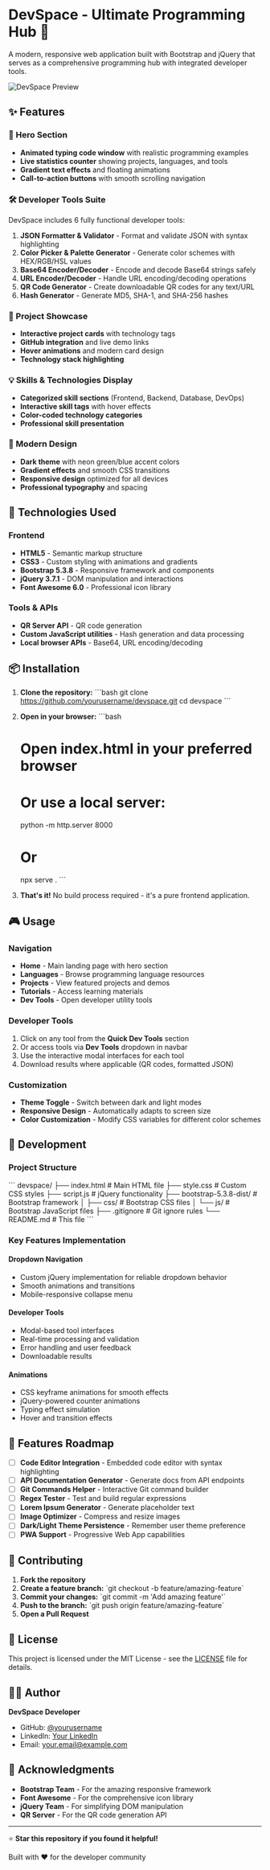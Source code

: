 # DevSpace - Ultimate Programming Hub 🚀

A modern, responsive web application built with Bootstrap and jQuery that serves as a comprehensive programming hub with integrated developer tools.

![DevSpace Preview](https://via.placeholder.com/800x400/1e1e2e/4CAF50?text=DevSpace+Programming+Hub)

## ✨ Features

### 🎯 Hero Section
- **Animated typing code window** with realistic programming examples
- **Live statistics counter** showing projects, languages, and tools
- **Gradient text effects** and floating animations
- **Call-to-action buttons** with smooth scrolling navigation

### 🛠️ Developer Tools Suite
DevSpace includes 6 fully functional developer tools:

1. **JSON Formatter & Validator** - Format and validate JSON with syntax highlighting
2. **Color Picker & Palette Generator** - Generate color schemes with HEX/RGB/HSL values
3. **Base64 Encoder/Decoder** - Encode and decode Base64 strings safely
4. **URL Encoder/Decoder** - Handle URL encoding/decoding operations
5. **QR Code Generator** - Create downloadable QR codes for any text/URL
6. **Hash Generator** - Generate MD5, SHA-1, and SHA-256 hashes

### 📁 Project Showcase
- **Interactive project cards** with technology tags
- **GitHub integration** and live demo links
- **Hover animations** and modern card design
- **Technology stack highlighting**

### 💡 Skills & Technologies Display
- **Categorized skill sections** (Frontend, Backend, Database, DevOps)
- **Interactive skill tags** with hover effects
- **Color-coded technology categories**
- **Professional skill presentation**

### 🎨 Modern Design
- **Dark theme** with neon green/blue accent colors
- **Gradient effects** and smooth CSS transitions
- **Responsive design** optimized for all devices
- **Professional typography** and spacing

## 🚀 Technologies Used

### Frontend
- **HTML5** - Semantic markup structure
- **CSS3** - Custom styling with animations and gradients
- **Bootstrap 5.3.8** - Responsive framework and components
- **jQuery 3.7.1** - DOM manipulation and interactions
- **Font Awesome 6.0** - Professional icon library

### Tools & APIs
- **QR Server API** - QR code generation
- **Custom JavaScript utilities** - Hash generation and data processing
- **Local browser APIs** - Base64, URL encoding/decoding

## 📦 Installation

1. **Clone the repository:**
   \`\`\`bash
   git clone https://github.com/yourusername/devspace.git
   cd devspace
   \`\`\`

2. **Open in your browser:**
   \`\`\`bash
   # Open index.html in your preferred browser
   # Or use a local server:
   python -m http.server 8000
   # Or
   npx serve .
   \`\`\`

3. **That's it!** No build process required - it's a pure frontend application.

## 🎮 Usage

### Navigation
- **Home** - Main landing page with hero section
- **Languages** - Browse programming language resources
- **Projects** - View featured projects and demos
- **Tutorials** - Access learning materials
- **Dev Tools** - Open developer utility tools

### Developer Tools
1. Click on any tool from the **Quick Dev Tools** section
2. Or access tools via **Dev Tools** dropdown in navbar
3. Use the interactive modal interfaces for each tool
4. Download results where applicable (QR codes, formatted JSON)

### Customization
- **Theme Toggle** - Switch between dark and light modes
- **Responsive Design** - Automatically adapts to screen size
- **Color Customization** - Modify CSS variables for different color schemes

## 🔧 Development

### Project Structure
\`\`\`
devspace/
├── index.html              # Main HTML file
├── style.css              # Custom CSS styles
├── script.js              # jQuery functionality
├── bootstrap-5.3.8-dist/  # Bootstrap framework
│   ├── css/               # Bootstrap CSS files
│   └── js/                # Bootstrap JavaScript files
├── .gitignore             # Git ignore rules
└── README.md              # This file
\`\`\`

### Key Features Implementation

#### Dropdown Navigation
- Custom jQuery implementation for reliable dropdown behavior
- Smooth animations and transitions
- Mobile-responsive collapse menu

#### Developer Tools
- Modal-based tool interfaces
- Real-time processing and validation
- Error handling and user feedback
- Downloadable results

#### Animations
- CSS keyframe animations for smooth effects
- jQuery-powered counter animations
- Typing effect simulation
- Hover and transition effects

## 🌟 Features Roadmap

- [ ] **Code Editor Integration** - Embedded code editor with syntax highlighting
- [ ] **API Documentation Generator** - Generate docs from API endpoints
- [ ] **Git Commands Helper** - Interactive Git command builder
- [ ] **Regex Tester** - Test and build regular expressions
- [ ] **Lorem Ipsum Generator** - Generate placeholder text
- [ ] **Image Optimizer** - Compress and resize images
- [ ] **Dark/Light Theme Persistence** - Remember user theme preference
- [ ] **PWA Support** - Progressive Web App capabilities

## 🤝 Contributing

1. **Fork the repository**
2. **Create a feature branch:** \`git checkout -b feature/amazing-feature\`
3. **Commit your changes:** \`git commit -m 'Add amazing feature'\`
4. **Push to the branch:** \`git push origin feature/amazing-feature\`
5. **Open a Pull Request**

## 📝 License

This project is licensed under the MIT License - see the [LICENSE](LICENSE) file for details.

## 👨‍💻 Author

**DevSpace Developer**
- GitHub: [@yourusername](https://github.com/yourusername)
- LinkedIn: [Your LinkedIn](https://linkedin.com/in/yourprofile)
- Email: your.email@example.com

## 🙏 Acknowledgments

- **Bootstrap Team** - For the amazing responsive framework
- **Font Awesome** - For the comprehensive icon library
- **jQuery Team** - For simplifying DOM manipulation
- **QR Server** - For the QR code generation API

---

⭐ **Star this repository if you found it helpful!**

Built with ❤️ for the developer community